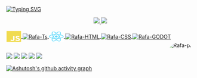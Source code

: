 [![Typing SVG](https://readme-typing-svg.herokuapp.com/?color=ffffff&size=35&center=true&vCenter=true&width=1000&lines=Opa!,+Eu+Sou+Leonardo+Debastiani;Desenvolvedor+Web+e+Designer;Estudante+de+Engenharia+da+Computação!+:%29)](https://git.io/typing-svg)
<div align="center">
  <a href="https://github.com/leodebasa">
  <img height="180em" src="https://github-readme-stats.vercel.app/api?username=leodebasa&show_icons=true&theme=transparent&include_all_commits=true&count_private=true"/>
  <img height="180em" src="https://github-readme-stats.vercel.app/api/top-langs/?username=leodebasa&layout=compact&langs_count=7&theme=transparent"/>
</div>
<div style="display: inline_block"><br>
  <img align="center" alt="Rafa-Js" height="30" width="40" src="https://raw.githubusercontent.com/devicons/devicon/master/icons/javascript/javascript-plain.svg">
  <img align="center" alt="Rafa-Ts" height="30" width="40" src="https://cdn.jsdelivr.net/gh/devicons/devicon/icons/bootstrap/bootstrap-plain.svg">
  <img align="center" alt="Rafa-React" height="30" width="40" src="https://raw.githubusercontent.com/devicons/devicon/master/icons/react/react-original.svg">
  <img align="center" alt="Rafa-HTML" height="30" width="40" src="https://cdn.jsdelivr.net/gh/devicons/devicon/icons/html5/html5-plain.svg">
  <img align="center" alt="Rafa-CSS" height="30" width="40" src="https://cdn.jsdelivr.net/gh/devicons/devicon/icons/css3/css3-plain.svg">
  <img align="center" alt="Rafa-GODOT" height="30" width="40" src="https://cdn.jsdelivr.net/gh/devicons/devicon/icons/godot/godot-original.svg">
  
         
          
  
  
  <img align="right" alt="Rafa-pic" height="150" style="border-radius:50px;" src="https://pbs.twimg.com/profile_images/1028714231900844037/xxRg9CFA_400x400.jpg">
</div>
  
  ##
  
  <div>
  <a href="https://www.instagram.com/leodebasa/" target="_blank"><img src="https://img.shields.io/badge/-Instagram-%23E4405F?style=for-the-badge&logo=instagram&logoColor=white" target="_blank"></a>
 	<a href="https://www.twitch.tv/folkshow" target="_blank"><img src="https://img.shields.io/badge/Twitch-9146FF?style=for-the-badge&logo=twitch&logoColor=white" target="_blank"></a>
 <a href="https://discord.gg/9BjRfJtE3v" target="_blank"><img src="https://img.shields.io/badge/Discord-7289DA?style=for-the-badge&logo=discord&logoColor=white" target="_blank"></a> 
  <a href = "mailto:leoganon54@gmail.com"><img src="https://img.shields.io/badge/-Gmail-%23333?style=for-the-badge&logo=gmail&logoColor=white" target="_blank"></a>
  <a href="https://www.linkedin.com/in/leonardodebasa/" target="_blank"><img src="https://img.shields.io/badge/-LinkedIn-%230077B5?style=for-the-badge&logo=linkedin&logoColor=white" target="_blank"></a> 
 
[![Ashutosh's github activity graph](https://github-readme-activity-graph.cyclic.app/graph?username=leodebasa&bg_color=0a0c10&color=8f2d89&line=ffae00&point=4c00ff&area=true&hide_border=true)](https://github.com/ashutosh00710/github-readme-activity-graph)
 
</div>
 

